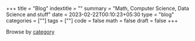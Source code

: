 +++
title = "Blog"
indextitle = ""
summary = "Math, Computer Science, Data Science and stuff"
date = 2023-02-22T00:10:23+05:30
type = "blog"
categories = [""]
tags = [""]
code = false
math = false
draft = false
+++

Browse by [category](/categories)
